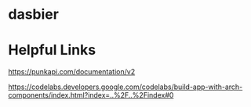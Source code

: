# dasbier



# Helpful Links


https://punkapi.com/documentation/v2

https://codelabs.developers.google.com/codelabs/build-app-with-arch-components/index.html?index=..%2F..%2Findex#0
